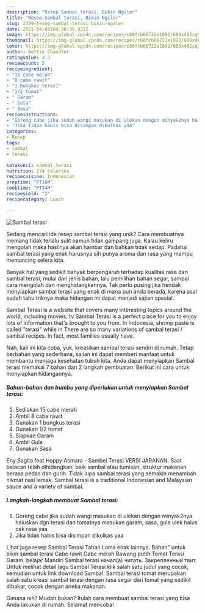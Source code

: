 ```yaml
---
description: "Resep Sambal terasi, Bikin Ngiler"
title: "Resep Sambal terasi, Bikin Ngiler"
slug: 2339-resep-sambal-terasi-bikin-ngiler
date: 2021-04-05T04:36:35.921Z
image: https://img-global.cpcdn.com/recipes/c68fcb66722e1092/680x482cq70/sambal-terasi-foto-resep-utama.jpg
thumbnail: https://img-global.cpcdn.com/recipes/c68fcb66722e1092/680x482cq70/sambal-terasi-foto-resep-utama.jpg
cover: https://img-global.cpcdn.com/recipes/c68fcb66722e1092/680x482cq70/sambal-terasi-foto-resep-utama.jpg
author: Bettie Chandler
ratingvalue: 3.3
reviewcount: 5
recipeingredient:
- "15 cabe merah"
- "8 cabe rawit"
- "1 bungkus terasi"
- "1/2 tomat"
- " Garam"
- " Gula"
- " Sasa"
recipeinstructions:
- "Goreng cabe jika sudah wangi masukan di ulekan dengan minyak2nya haluskan dgn terasi dan tomatnya masukan garam, sasa, gula ulek halus cek rasa yaa"
- "Jika tidak habis bisa disimpan dikulkas yaa"
categories:
- Resep
tags:
- sambal
- terasi

katakunci: sambal terasi 
nutrition: 274 calories
recipecuisine: Indonesian
preptime: "PT36M"
cooktime: "PT54M"
recipeyield: "2"
recipecategory: Lunch

---
```



![Sambal terasi](https://img-global.cpcdn.com/recipes/c68fcb66722e1092/680x482cq70/sambal-terasi-foto-resep-utama.jpg)

Sedang mencari ide resep sambal terasi yang unik? Cara membuatnya memang tidak terlalu sulit namun tidak gampang juga. Kalau keliru mengolah maka hasilnya akan hambar dan bahkan tidak sedap. Padahal sambal terasi yang enak harusnya sih punya aroma dan rasa yang mampu memancing selera kita.

Banyak hal yang sedikit banyak berpengaruh terhadap kualitas rasa dari sambal terasi, mulai dari jenis bahan, lalu pemilihan bahan segar, sampai cara mengolah dan menghidangkannya. Tak perlu pusing jika hendak menyiapkan sambal terasi yang enak di mana pun anda berada, karena asal sudah tahu triknya maka hidangan ini dapat menjadi sajian spesial.

Sambal Terasi is a website that covers many interesting topics around the world, including movies, tv Sambal Terasi is a perfect place for you to enjoy lots of information that&#39;s brought to you from. In Indonesia, shrimp paste is called &#34;terasi&#34; while in There are so many variations of sambal terasi / sambal recipes. In fact, most families usually have.


Nah, kali ini kita coba, yuk, kreasikan sambal terasi sendiri di rumah. Tetap berbahan yang sederhana, sajian ini dapat memberi manfaat untuk membantu menjaga kesehatan tubuh kita. Anda dapat menyiapkan Sambal terasi memakai 7 bahan dan 2 langkah pembuatan. Berikut ini cara untuk menyiapkan hidangannya.

<!--inarticleads1-->

##### Bahan-bahan dan bumbu yang diperlukan untuk menyiapkan Sambal terasi:

1. Sediakan 15 cabe merah
1. Ambil 8 cabe rawit
1. Gunakan 1 bungkus terasi
1. Gunakan 1/2 tomat
1. Siapkan  Garam
1. Ambil  Gula
1. Gunakan  Sasa


Eny Sagita feat Happy Asmara - Sambel Terasi VERSI JARANAN. Saat balacan telah dihidangkan, baik sambal atau tumisan, struktur makanan berasa pedas dan gurih. Tidak lupa sambal terasi yang semakin menambah nikmat nasi lemak. Sambal terasi is a traditional Indonesian and Malaysian sauce and a variety of sambal. 

<!--inarticleads2-->

##### Langkah-langkah membuat Sambal terasi:

1. Goreng cabe jika sudah wangi masukan di ulekan dengan minyak2nya haluskan dgn terasi dan tomatnya masukan garam, sasa, gula ulek halus cek rasa yaa
1. Jika tidak habis bisa disimpan dikulkas yaa


Lihat juga resep Sambal Terasi Tahan Lama enak lainnya. Bahan&#34; untuk bikin sambal terasi Cabe rawit Cabe merah Bawang putih Tomat Terasi Garam. belajar Mandiri Sambal terasi начал(а) читать. Закрепленный твит. Untuk melihat detail lagu Sambal Terasi klik salah satu judul yang cocok, kemudian untuk link download Sambal. Sambal terasi tomat merupakan salah satu kreasi sambal terasi dengan rasa segar dari tomat yang sedikit dibakar, cocok dengan aneka makanan. 

Gimana nih? Mudah bukan? Itulah cara membuat sambal terasi yang bisa Anda lakukan di rumah. Selamat mencoba!
